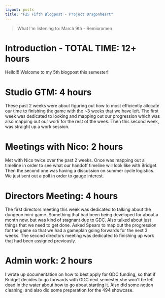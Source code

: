 ```yaml
---
layout: posts
title: "F25 Fifth Blogpost - Project Dragonheart"
---
```


> What I'm listening to: March 9th - Remioromen

# Introduction - TOTAL TIME: 12+ hours
Hello!!! Welcome to my 5th blogpost this semester!

# Studio GTM: 4 hours
These past 2 weeks were about figuring out how to most efficiently allocate our time to finishing the game with the ~3 weeks that we have left. The first week was dedicated to looking and mapping out our progression which was also mapping out our work for the rest of the week. Then this second week, was straight up a work session.

# Meetings with Nico: 2 hours
Met with Nico twice over the past 2 weeks. Once was mapping out a timeline in order to see what our handoff timeline will look like with Bridget. Then the second one was having a discussion on summer cycle logistics. We just sent out a poll in order to gauge interest.


# Directors Meeting: 4 hours
The first directors meeting this week was dedicated to talking about the dungeon mini-game. Something that had been being developed for about a month now, but was kind of stagnant due to GDC. Also talked about just things that we need to get done. Asked Spears to map out the progression for the game so that we had a gameplan going forwards for the next 3 weeks. The second directors meeting was dedicated to finishing up work that had been assigned previously.

# Admin work: 2 hours
I wrote up documentation on how to best apply for GDC funding, so that if Bridget decides to go forwards with GDC next semester she won't be left dead in the water about how to go about starting it. Also did some notion cleaning, and also did some preparation for the 494 showcase.



